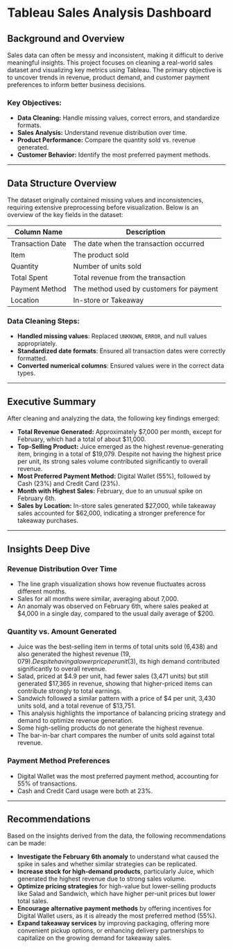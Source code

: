 # **Tableau Sales Analysis Dashboard**

## **Background and Overview**
Sales data can often be messy and inconsistent, making it difficult to derive meaningful insights. This project focuses on cleaning a real-world sales dataset and visualizing key metrics using Tableau. The primary objective is to uncover trends in revenue, product demand, and customer payment preferences to inform better business decisions.

### **Key Objectives:**
- **Data Cleaning:** Handle missing values, correct errors, and standardize formats.
- **Sales Analysis:** Understand revenue distribution over time.
- **Product Performance:** Compare the quantity sold vs. revenue generated.
- **Customer Behavior:** Identify the most preferred payment methods.

---

## **Data Structure Overview**
The dataset originally contained missing values and inconsistencies, requiring extensive preprocessing before visualization. Below is an overview of the key fields in the dataset:

| Column Name            | Description                                       |
|------------------------|---------------------------------------------------|
| Transaction Date       | The date when the transaction occurred            |
| Item                   | The product sold                                  |
| Quantity               | Number of units sold                              |
| Total Spent            | Total revenue from the transaction                |
| Payment Method         | The method used by customers for payment          |
| Location               | In-store or Takeaway                              |

### **Data Cleaning Steps:**
- **Handled missing values**: Replaced `UNKNOWN`, `ERROR`, and null values appropriately.
- **Standardized date formats**: Ensured all transaction dates were correctly formatted.
- **Converted numerical columns**: Ensured values were in the correct data types.

---

## **Executive Summary**
After cleaning and analyzing the data, the following key findings emerged:

- **Total Revenue Generated:** Approximately $7,000 per month, except for February, which had a total of about $11,000.
-  **Top-Selling Product:** Juice emerged as the highest revenue-generating item, bringing in a total of $19,079. Despite not having the highest price per unit, its strong sales volume contributed significantly to overall revenue.
-  **Most Preferred Payment Method:** Digital Wallet (55%), followed by Cash (23%) and Credit Card (23%).
-  **Month with Highest Sales:** February, due to an unusual spike on February 6th.
-  **Sales by Location:** In-store sales generated $27,000, while takeaway sales accounted for $62,000, indicating a stronger preference for takeaway purchases.

---

## **Insights Deep Dive**
### **Revenue Distribution Over Time**
- The line graph visualization shows how revenue fluctuates across different months.
- Sales for all months were similar, averaging about 7,000.
- An anomaly was observed on February 6th, where sales peaked at $4,000 in a single day, compared to the usual daily average of $200.

### **Quantity vs. Amount Generated**
- Juice was the best-selling item in terms of total units sold (6,438) and also generated the highest revenue ($19,079). Despite having a lower price per unit ($3), its high demand contributed significantly to overall revenue.
- Salad, priced at $4.9 per unit, had fewer sales (3,471 units) but still generated $17,365 in revenue, showing that higher-priced items can contribute strongly to total earnings.
- Sandwich followed a similar pattern with a price of $4 per unit, 3,430 units sold, and a total revenue of $13,751.
- This analysis highlights the importance of balancing pricing strategy and demand to optimize revenue generation.
- Some high-selling products do not generate the highest revenue.
- The bar-in-bar chart compares the number of units sold against total revenue.

### **Payment Method Preferences**
- Digital Wallet was the most preferred payment method, accounting for 55% of transactions.
- Cash and Credit Card usage were both at 23%.

---

## **Recommendations**
Based on the insights derived from the data, the following recommendations can be made:

- **Investigate the February 6th anomaly** to understand what caused the spike in sales and whether similar strategies can be replicated.
- **Increase stock for high-demand products**, particularly Juice, which generated the highest revenue due to strong sales volume.
-  **Optimize pricing strategies** for high-value but lower-selling products like Salad and Sandwich, which have higher per-unit prices but lower total sales.
-   **Encourage alternative payment methods** by offering incentives for Digital Wallet users, as it is already the most preferred method (55%).
-    **Expand takeaway services** by improving packaging, offering more convenient pickup options, or enhancing delivery partnerships to capitalize on the growing demand for takeaway sales.  
